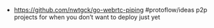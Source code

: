 - https://github.com/nwtgck/go-webrtc-piping #protoflow/ideas p2p projects for when you don’t want to deploy just yet